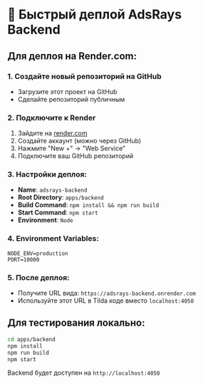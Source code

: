 # 🚀 Быстрый деплой AdsRays Backend

## Для деплоя на Render.com:

### 1. Создайте новый репозиторий на GitHub
- Загрузите этот проект на GitHub
- Сделайте репозиторий публичным

### 2. Подключите к Render
1. Зайдите на [render.com](https://render.com)
2. Создайте аккаунт (можно через GitHub)
3. Нажмите "New +" → "Web Service"
4. Подключите ваш GitHub репозиторий

### 3. Настройки деплоя:
- **Name**: `adsrays-backend`
- **Root Directory**: `apps/backend`
- **Build Command**: `npm install && npm run build`
- **Start Command**: `npm start`
- **Environment**: `Node`

### 4. Environment Variables:
```
NODE_ENV=production
PORT=10000
```

### 5. После деплоя:
- Получите URL вида: `https://adsrays-backend.onrender.com`
- Используйте этот URL в Tilda коде вместо `localhost:4050`

## Для тестирования локально:
```bash
cd apps/backend
npm install
npm run build
npm start
```

Backend будет доступен на `http://localhost:4050`

